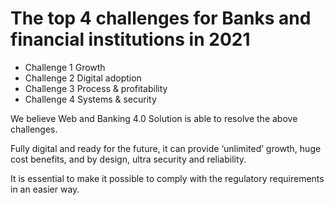 # The top 4 challenges for Banks and financial institutions in 2021

* Challenge 1  Growth
* Challenge 2  Digital adoption
* Challenge 3  Process & profitability
* Challenge 4  Systems & security 

We believe Web and Banking 4.0 Solution is able to resolve the above challenges.

Fully digital and ready for the future, it can provide ‘unlimited’ growth, huge cost benefits, and by design, ultra security and reliability.

It is essential to make it possible to comply with the regulatory requirements in an easier way.